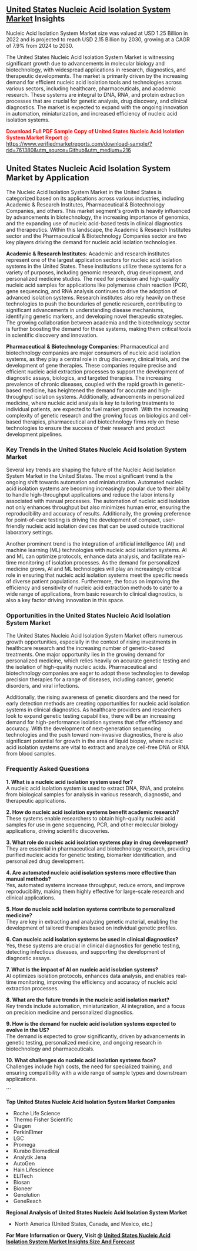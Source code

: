 <h2><a href="https://www.verifiedmarketreports.com/download-sample/?rid=761380&amp;utm_source=Github&amp;utm_medium=216" target="_blank">United States Nucleic Acid Isolation System Market</a> Insights</h2><p>Nucleic Acid Isolation System Market size was valued at USD 1.25 Billion in 2022 and is projected to reach USD 2.15 Billion by 2030, growing at a CAGR of 7.9% from 2024 to 2030.</p><p><p>The United States Nucleic Acid Isolation System Market is witnessing significant growth due to advancements in molecular biology and biotechnology, with widespread applications in research, diagnostics, and therapeutic developments. The market is primarily driven by the increasing demand for efficient nucleic acid isolation tools and technologies across various sectors, including healthcare, pharmaceuticals, and academic research. These systems are integral to DNA, RNA, and protein extraction processes that are crucial for genetic analysis, drug discovery, and clinical diagnostics. The market is expected to expand with the ongoing innovation in automation, miniaturization, and increased efficiency of nucleic acid isolation systems.</p><p><p><span class=""><span style="color: #ff0000;"><strong>Download Full PDF Sample Copy of United States Nucleic Acid Isolation System Market Report</strong> @ </span><a href="https://www.verifiedmarketreports.com/download-sample/?rid=761380&amp;utm_source=Github&amp;utm_medium=216" target="_blank">https://www.verifiedmarketreports.com/download-sample/?rid=761380&amp;utm_source=Github&amp;utm_medium=216</a></span></p></p><h2>United States Nucleic Acid Isolation System Market by Application</h2><p>The Nucleic Acid Isolation System Market in the United States is categorized based on its applications across various industries, including Academic & Research Institutes, Pharmaceutical & Biotechnology Companies, and others. This market segment's growth is heavily influenced by advancements in biotechnology, the increasing importance of genomics, and the expanding use of nucleic acid-based tests in clinical diagnostics and therapeutics. Within this landscape, the Academic & Research Institutes sector and the Pharmaceutical & Biotechnology Companies sector are two key players driving the demand for nucleic acid isolation technologies.</p><p><strong>Academic & Research Institutes</strong>: Academic and research institutes represent one of the largest application sectors for nucleic acid isolation systems in the United States. These institutions utilize these systems for a variety of purposes, including genomic research, drug development, and personalized medicine studies. The need for precision and high-quality nucleic acid samples for applications like polymerase chain reaction (PCR), gene sequencing, and RNA analysis continues to drive the adoption of advanced isolation systems. Research institutes also rely heavily on these technologies to push the boundaries of genetic research, contributing to significant advancements in understanding disease mechanisms, identifying genetic markers, and developing novel therapeutic strategies. The growing collaboration between academia and the biotechnology sector is further boosting the demand for these systems, making them critical tools in scientific discovery and innovation.</p><p><strong>Pharmaceutical & Biotechnology Companies</strong>: Pharmaceutical and biotechnology companies are major consumers of nucleic acid isolation systems, as they play a central role in drug discovery, clinical trials, and the development of gene therapies. These companies require precise and efficient nucleic acid extraction processes to support the development of diagnostic assays, biologics, and targeted therapies. The increasing prevalence of chronic diseases, coupled with the rapid growth in genetic-based medicine, has heightened the demand for accurate and high-throughput isolation systems. Additionally, advancements in personalized medicine, where nucleic acid analysis is key to tailoring treatments to individual patients, are expected to fuel market growth. With the increasing complexity of genetic research and the growing focus on biologics and cell-based therapies, pharmaceutical and biotechnology firms rely on these technologies to ensure the success of their research and product development pipelines.</p><h3>Key Trends in the United States Nucleic Acid Isolation System Market</h3><p>Several key trends are shaping the future of the Nucleic Acid Isolation System Market in the United States. The most significant trend is the ongoing shift towards automation and miniaturization. Automated nucleic acid isolation systems are becoming increasingly popular due to their ability to handle high-throughput applications and reduce the labor intensity associated with manual processes. The automation of nucleic acid isolation not only enhances throughput but also minimizes human error, ensuring the reproducibility and accuracy of results. Additionally, the growing preference for point-of-care testing is driving the development of compact, user-friendly nucleic acid isolation devices that can be used outside traditional laboratory settings.</p><p>Another prominent trend is the integration of artificial intelligence (AI) and machine learning (ML) technologies with nucleic acid isolation systems. AI and ML can optimize protocols, enhance data analysis, and facilitate real-time monitoring of isolation processes. As the demand for personalized medicine grows, AI and ML technologies will play an increasingly critical role in ensuring that nucleic acid isolation systems meet the specific needs of diverse patient populations. Furthermore, the focus on improving the efficiency and sensitivity of nucleic acid extraction methods to cater to a wide range of applications, from basic research to clinical diagnostics, is also a key factor driving innovation in this space.</p><h3>Opportunities in the United States Nucleic Acid Isolation System Market</h3><p>The United States Nucleic Acid Isolation System Market offers numerous growth opportunities, especially in the context of rising investments in healthcare research and the increasing number of genetic-based treatments. One major opportunity lies in the growing demand for personalized medicine, which relies heavily on accurate genetic testing and the isolation of high-quality nucleic acids. Pharmaceutical and biotechnology companies are eager to adopt these technologies to develop precision therapies for a range of diseases, including cancer, genetic disorders, and viral infections.</p><p>Additionally, the rising awareness of genetic disorders and the need for early detection methods are creating opportunities for nucleic acid isolation systems in clinical diagnostics. As healthcare providers and researchers look to expand genetic testing capabilities, there will be an increasing demand for high-performance isolation systems that offer efficiency and accuracy. With the development of next-generation sequencing technologies and the push toward non-invasive diagnostics, there is also significant potential for growth in the area of liquid biopsy, where nucleic acid isolation systems are vital to extract and analyze cell-free DNA or RNA from blood samples.</p><h3>Frequently Asked Questions</h3><p><strong>1. What is a nucleic acid isolation system used for?</strong><br>A nucleic acid isolation system is used to extract DNA, RNA, and proteins from biological samples for analysis in various research, diagnostic, and therapeutic applications.</p><p><strong>2. How do nucleic acid isolation systems benefit academic research?</strong><br>These systems enable researchers to obtain high-quality nucleic acid samples for use in gene sequencing, PCR, and other molecular biology applications, driving scientific discoveries.</p><p><strong>3. What role do nucleic acid isolation systems play in drug development?</strong><br>They are essential in pharmaceutical and biotechnology research, providing purified nucleic acids for genetic testing, biomarker identification, and personalized drug development.</p><p><strong>4. Are automated nucleic acid isolation systems more effective than manual methods?</strong><br>Yes, automated systems increase throughput, reduce errors, and improve reproducibility, making them highly effective for large-scale research and clinical applications.</p><p><strong>5. How do nucleic acid isolation systems contribute to personalized medicine?</strong><br>They are key in extracting and analyzing genetic material, enabling the development of tailored therapies based on individual genetic profiles.</p><p><strong>6. Can nucleic acid isolation systems be used in clinical diagnostics?</strong><br>Yes, these systems are crucial in clinical diagnostics for genetic testing, detecting infectious diseases, and supporting the development of diagnostic assays.</p><p><strong>7. What is the impact of AI on nucleic acid isolation systems?</strong><br>AI optimizes isolation protocols, enhances data analysis, and enables real-time monitoring, improving the efficiency and accuracy of nucleic acid extraction processes.</p><p><strong>8. What are the future trends in the nucleic acid isolation market?</strong><br>Key trends include automation, miniaturization, AI integration, and a focus on precision medicine and personalized diagnostics.</p><p><strong>9. How is the demand for nucleic acid isolation systems expected to evolve in the US?</strong><br>The demand is expected to grow significantly, driven by advancements in genetic testing, personalized medicine, and ongoing research in biotechnology and pharmaceuticals.</p><p><strong>10. What challenges do nucleic acid isolation systems face?</strong><br>Challenges include high costs, the need for specialized training, and ensuring compatibility with a wide range of sample types and downstream applications.</p>```</p><p><strong>Top United States Nucleic Acid Isolation System Market Companies</strong></p><div data-test-id=""><p><li>Roche Life Science</li><li> Thermo Fisher Scientific</li><li> Qiagen</li><li> PerkinElmer</li><li> LGC</li><li> Promega</li><li> Kurabo Biomedical</li><li> Analytik Jena</li><li> AutoGen</li><li> Hain Lifescience</li><li> ELITech</li><li> Biosan</li><li> Bioneer</li><li> Genolution</li><li> GeneReach</li></p><div><strong>Regional Analysis of&nbsp;United States Nucleic Acid Isolation System Market</strong></div><ul><li dir="ltr"><p dir="ltr">North America&nbsp;(United States, Canada, and Mexico, etc.)</p></li></ul><p><strong>For More Information or Query, Visit @&nbsp;</strong><strong><a href="https://www.verifiedmarketreports.com/product/nucleic-acid-isolation-system-market/?utm_source=Github&amp;utm_medium=216" target="_blank">United States Nucleic Acid Isolation System Market Insights Size And Forecast</a></strong></p></div>
